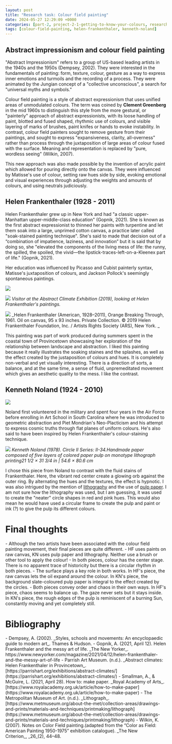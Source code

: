 ```yaml
---
layout: post
title: "Research task: Colour field painting"
date: 2024-05-27 12:29:09 +0000
categories: [part-2, project-2-1-getting-to-know-your-colours, research-andamp-reflection]
tags: [colour-field-painting, helen-frankenthaler, kenneth-noland]
---
```


## Abstract impressionism and colour field painting
<!-- /wp:heading --><!-- wp:paragraph -->

"Abstract Impressionism" refers to a group of US-based leading artists in the 1940s and the 1950s (Dempsey, 2002). They were interested in the fundamentals of painting: form, texture, colour, gesture as a way to express inner emotions and turmoils and the recording of a process. They were animated by the Jungian concept of a "collective unconscious", a search for "universal myths and symbols."

<!-- /wp:paragraph --><!-- wp:paragraph -->

Colour field painting is a style of abstract expressionism that uses unified areas of unmodulated colours. The term was coined by **Clement Greenberg** in the mid 1960s to distinguish this style from the more gestural, or "painterly" approach of abstract expressionists, with its loose handling of paint, blotted and fused shaped, rhythmic use of colours, and visible layering of marks of brushes, paint knifes or hands to evoke instability. In contrast, colour field painters sought to remove gesture from their paintings, and sought to express "expansiveness, clarity, all-overness" rather than process through the juxtaposition of large areas of colour fused with the surface. Meaning and representation is replaced by "pure, wordless seeing" (Wilkin, 2007).

<!-- /wp:paragraph --><!-- wp:paragraph -->

This new approach was also made possible by the invention of acrylic paint which allowed for pouring directly onto the canvas. They were influenced by Matisse's use of colour, setting raw hues side by side, evoking emotional and visual experiences through adjusting the weights and amounts of colours, and using neutrals judiciously.

<!-- /wp:paragraph --><!-- wp:heading -->
## Helen Frankenthaler (1928 - 2011)
<!-- /wp:heading --><!-- wp:media-text {"mediaPosition":"right","mediaType":"image"} -->

<!-- wp:paragraph {"placeholder":"Content…"} -->

Helen Frankenthaler grew up in New York and had "a classic upper-Manhattan upper-middle-class education" (Gopnik, 2021). She is known as the first abstract expressionist to thinned her paints with turpentine and let them soak into a large, unprimed cotton canvas, a practice later called "soak-stained painting technique". She's said to made that decision out of a “combination of impatience, laziness, and innovation” but it is said that by doing so, she "elevated the components of the living mess of life: the runny, the spilled, the spoiled, the vivid—the lipstick-traces-left-on-a-Kleenex part of life." (Gopnik, 2021).

<!-- /wp:paragraph --><!-- wp:paragraph -->

Her education was influenced by Picasso and Cubist painterly syntax, Matisse's juxtaposition of colours, and Jackson Pollock's seemingly spontaneous paintings.

<!-- /wp:paragraph -->

![](https://media.newyorker.com/photos/606657c9dfba48ca20cd8b6f/master/w_2240,c_limit/210412_r38198.jpg)

<!-- /wp:media-text --><!-- wp:image {"sizeSlug":"large"} -->
![](https://parrishart.org/wp-content/uploads/2018/11/024_Frankenthaler_VIP_JennyGorman_8.4.19-1664-1400x933.jpg)
_Visitor at the Abstract Climate Exhibition (2019), looking at Helen Frankenthaler's paintings._
<!-- /wp:image --><!-- wp:image {"sizeSlug":"large"} -->
![](https://parrishart.org/wp-content/uploads/2018/11/Orange-Breaking-Through-1400x1442.jpg)
_Helen Frankenthaler (American, 1928–2011), Orange Breaking Through, 1961. Oil on canvas, 95 x 93 inches. Private Collection. © 2019 Helen Frankenthaler Foundation, Inc. / Artists Rights Society (ARS), New York. _
<!-- /wp:image --><!-- wp:paragraph -->

This painting was part of&nbsp;work produced during summers spent in the coastal town of Provincetown showcasing her exploration of the relationship between landscape and abstraction. I liked this painting because it really illustrates the soaking staines and the splashes, as well as the effect created by the justaposition of colours and hues. It is completely non-verbal and yet visually interesting. There is a direction of sorts, a balance, and at the same time, a sense of fluid, unpremeditated movement which gives an aesthetic quality to the mess. I like the contrast.

<!-- /wp:paragraph --><!-- wp:heading -->
## Kenneth Noland (1924 - 2010)
<!-- /wp:heading --><!-- wp:media-text {"mediaType":"image"} -->

![](https://5b0988e595225.cdn.sohucs.com/q_70,c_zoom,w_640/images/20180601/6968805da84b41c4bb967c66161eadc8.jpeg)

<!-- wp:paragraph {"placeholder":"Content…"} -->

Noland first volunteered in the military and spent four years in the Air Force before enrolling in Art School in South Carolina where he was introduced to geometric abstraction and Piet Mondrian's Neo-Placticism and his attempt to express cosmic truths through flat planes of uniform colours. He's also said to have been inspired by Helen Frankenthaler's colour-staining technique.

<!-- /wp:paragraph -->

<!-- /wp:media-text --><!-- wp:image {"sizeSlug":"large"} -->
![](https://d7hftxdivxxvm.cloudfront.net/?height=1600&quality=85&resize_to=fit&src=https%3A%2F%2Fd32dm0rphc51dk.cloudfront.net%2FxDlgu40HO016XoTBhG_omQ%2Fmain.jpg&width=1600)
_Kenneth Noland (1978). Circle II Series: II-34.Handmade paper composed of five layers of colored paper pulp on monotype lithograph printing21 1/2 × 31 3/4 in | 54.6 × 80.6 cm_
<!-- /wp:image --><!-- wp:paragraph -->

I chose this piece from Noland to contrast with the fluid stains of Frankenthaler. Here, the vibrant red center create a glowing orb against the outer ring. By alternating the hues and the textures, the effect is hypnotic. I was also intrigued by the mention of [lithography](https://www.metmuseum.org/about-the-met/collection-areas/drawings-and-prints/materials-and-techniques/printmaking/lithograph#:~:text=Lithography%20is%20a%20planographic%20printmaking,means%20of%20a%20chemical%20reaction.) and the use of [pulp paper](https://www.royalacademy.org.uk/article/how-to-make-paper). I am not sure how the lithography was used, but I am guessing, it was used to create the "neater" circle shapes in red and pink hues. This would also mean he would have used a circular frame to create the pulp and paint or ink (?) to give the pulp its different colours.

<!-- /wp:paragraph --><!-- wp:heading {"level":1} -->
# Final thoughts
<!-- /wp:heading --><!-- wp:list -->
<!-- wp:list-item -->- Although the two artists have been associated with the colour field painting movement, their final pieces are quite different. 
<!-- /wp:list-item --><!-- wp:list-item -->- HF uses paints on raw canvas, KN uses pulp paper and lithography. Neither use a brush or other tool to apply the colour!
<!-- /wp:list-item --><!-- wp:list-item -->- In both pieces, colour has the center stage. There is no apparent trace of historicity but there is a circular rhythm in both pieces. 
<!-- /wp:list-item --><!-- wp:list-item -->- The surface plays a key role in both works. In HF's piece, the raw canvas lets the oil expand around the colour. In KN's piece, the background slate-coloured pulp paper is integral to the effect created by the circles.
<!-- /wp:list-item --><!-- wp:list-item -->- Both pieces convey order and chaos in their own ways. In HF's piece, chaos seems to balance up. The gaze never sets but it stays inside. In KN's piece, the rough edges of the pulp is reminiscent of a burning Sun, constantly moving and yet completely still.
<!-- /wp:list-item -->
<!-- /wp:list --><!-- wp:heading {"level":1} -->
# Bibliography
<!-- /wp:heading --><!-- wp:list -->
<!-- wp:list-item -->- Dempsey, A. (2002).&nbsp;_Styles, schools and movements: An encyclopaedic guide to modern art_. Thames & Hudson.
<!-- /wp:list-item --><!-- wp:list-item -->- Gopnik, A. (2021, April 12). Helen Frankenthaler and the messy art of life. _The New Yorker_. https://www.newyorker.com/magazine/2021/04/12/helen-frankenthaler-and-the-messy-art-of-life
<!-- /wp:list-item --><!-- wp:list-item -->- Parrish Art Museum. (n.d.). _Abstract climates: Helen Frankenthaler in Provincetown_. [https://parrishart.org/exhibitions/abstract-climates/](https://parrishart.org/exhibitions/abstract-climates/)
<!-- /wp:list-item --><!-- wp:list-item -->- Smallman, A., & McGuire, L. (2021, April 28). How to: make paper. _Royal Academy of Arts_. [https://www.royalacademy.org.uk/article/how-to-make-paper](https://www.royalacademy.org.uk/article/how-to-make-paper)
<!-- /wp:list-item --><!-- wp:list-item -->- The Metropolitan Museum of Art. (n.d.). _Lithograph_. [https://www.metmuseum.org/about-the-met/collection-areas/drawings-and-prints/materials-and-techniques/printmaking/lithograph](https://www.metmuseum.org/about-the-met/collection-areas/drawings-and-prints/materials-and-techniques/printmaking/lithograph) 
<!-- /wp:list-item --><!-- wp:list-item -->- Wilkin, K. (2007). Notes on Color Field painting.(adapted from the “Color as Field: American Painting 1950-1975” exhibition catalogue).&nbsp;_The New Criterion_,&nbsp;_26_(2), 44–48.
<!-- /wp:list-item -->
<!-- /wp:list --><!-- wp:paragraph -->

<!-- /wp:paragraph -->